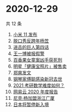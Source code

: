 # 2020-12-29

共 12 条

<!-- BEGIN -->
<!-- 最后更新时间 Tue Dec 29 2020 13:17:37 GMT+0800 (CST) -->
1. [小米 11 发布](https://www.zhihu.com/search?q=小米11)
1. [脱口秀反跨年杨笠](https://www.zhihu.com/search?q=杨笠)
1. [进击的巨人第四话](https://www.zhihu.com/search?q=进击的巨人)
1. [王一博被报假警](https://www.zhihu.com/search?q=王一博)
1. [百香果女童案凶手获死刑](https://www.zhihu.com/search?q=百香果女童)
1. [明星「健康宝照片」被售卖](https://www.zhihu.com/search?q=健康宝明星)
1. [郑爽发文](https://www.zhihu.com/search?q=郑爽)
1. [钢琴家傅聪感染新冠去世](https://www.zhihu.com/search?q=傅聪去世)
1. [2021 考研数学难度如何？](https://www.zhihu.com/search?q=考研数学)
1. [网易云 2020 年度报告](https://www.zhihu.com/search?q=网易云)
1. [尼克·杨加盟浙江广厦](https://www.zhihu.com/search?q=尼克杨)
1. [日本将暂停新入境](https://www.zhihu.com/search?q=日本)
<!-- END -->
